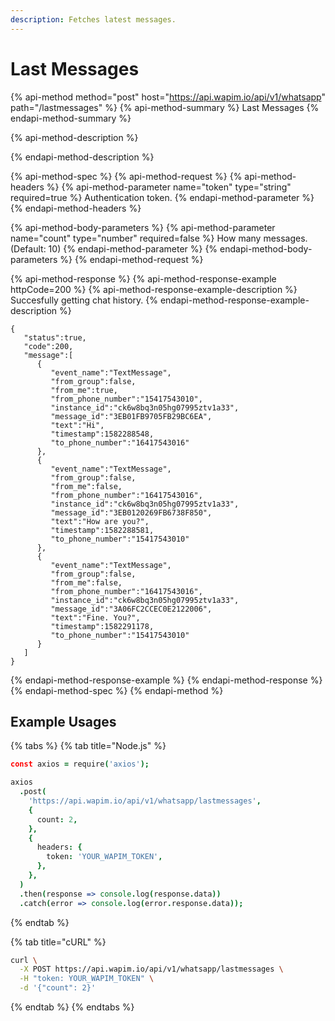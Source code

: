 ```yaml
---
description: Fetches latest messages.
---
```


# Last Messages

{% api-method method="post" host="https://api.wapim.io/api/v1/whatsapp" path="/lastmessages" %}
{% api-method-summary %}
Last Messages
{% endapi-method-summary %}

{% api-method-description %}

{% endapi-method-description %}

{% api-method-spec %}
{% api-method-request %}
{% api-method-headers %}
{% api-method-parameter name="token" type="string" required=true %}
Authentication token.
{% endapi-method-parameter %}
{% endapi-method-headers %}

{% api-method-body-parameters %}
{% api-method-parameter name="count" type="number" required=false %}
How many messages. \(Default: 10\)
{% endapi-method-parameter %}
{% endapi-method-body-parameters %}
{% endapi-method-request %}

{% api-method-response %}
{% api-method-response-example httpCode=200 %}
{% api-method-response-example-description %}
Succesfully getting chat history.
{% endapi-method-response-example-description %}

```text
{
   "status":true,
   "code":200,
   "message":[
      {
         "event_name":"TextMessage",
         "from_group":false,
         "from_me":true,
         "from_phone_number":"15417543010",
         "instance_id":"ck6w8bq3n05hg07995ztv1a33",
         "message_id":"3EB01FB9705FB29BC6EA",
         "text":"Hi",
         "timestamp":1582288548,
         "to_phone_number":"16417543016"
      },
      {
         "event_name":"TextMessage",
         "from_group":false,
         "from_me":false,
         "from_phone_number":"16417543016",
         "instance_id":"ck6w8bq3n05hg07995ztv1a33",
         "message_id":"3EB0120269FB6738F850",
         "text":"How are you?",
         "timestamp":1582288581,
         "to_phone_number":"15417543010"
      },
      {
         "event_name":"TextMessage",
         "from_group":false,
         "from_me":false,
         "from_phone_number":"16417543016",
         "instance_id":"ck6w8bq3n05hg07995ztv1a33",
         "message_id":"3A06FC2CCEC0E2122006",
         "text":"Fine. You?",
         "timestamp":1582291178,
         "to_phone_number":"15417543010"
      }
   ]
}
```
{% endapi-method-response-example %}
{% endapi-method-response %}
{% endapi-method-spec %}
{% endapi-method %}

## Example Usages

{% tabs %}
{% tab title="Node.js" %}
```coffeescript
const axios = require('axios');

axios
  .post(
    'https://api.wapim.io/api/v1/whatsapp/lastmessages',
    {
      count: 2,
    },
    {
      headers: {
        token: 'YOUR_WAPIM_TOKEN',
      },
    },
  )
  .then(response => console.log(response.data))
  .catch(error => console.log(error.response.data));
```
{% endtab %}

{% tab title="cURL" %}
```bash
curl \
  -X POST https://api.wapim.io/api/v1/whatsapp/lastmessages \
  -H "token: YOUR_WAPIM_TOKEN" \
  -d '{"count": 2}'
```
{% endtab %}
{% endtabs %}

